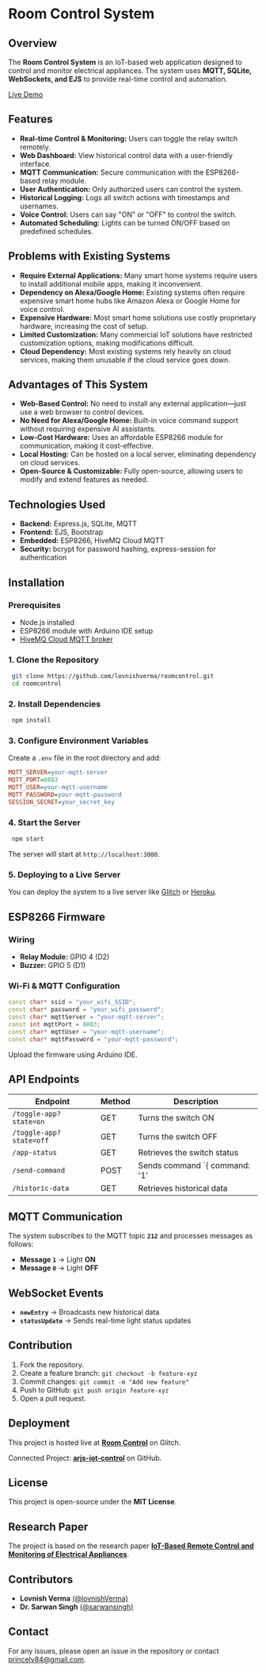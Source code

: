 # Room Control System

## Overview
The **Room Control System** is an IoT-based web application designed to control and monitor electrical appliances. The system uses **MQTT, SQLite, WebSockets, and EJS** to provide real-time control and automation.


[Live Demo](https://roomcontrol.glitch.me/login)

## Features
- **Real-time Control & Monitoring:** Users can toggle the relay switch remotely.
- **Web Dashboard:** View historical control data with a user-friendly interface.
- **MQTT Communication:** Secure communication with the ESP8266-based relay module.
- **User Authentication:** Only authorized users can control the system.
- **Historical Logging:** Logs all switch actions with timestamps and usernames.
- **Voice Control:** Users can say "ON" or "OFF" to control the switch.
- **Automated Scheduling:** Lights can be turned ON/OFF based on predefined schedules.

## Problems with Existing Systems
- **Require External Applications:** Many smart home systems require users to install additional mobile apps, making it inconvenient.
- **Dependency on Alexa/Google Home:** Existing systems often require expensive smart home hubs like Amazon Alexa or Google Home for voice control.
- **Expensive Hardware:** Most smart home solutions use costly proprietary hardware, increasing the cost of setup.
- **Limited Customization:** Many commercial IoT solutions have restricted customization options, making modifications difficult.
- **Cloud Dependency:** Most existing systems rely heavily on cloud services, making them unusable if the cloud service goes down.

## Advantages of This System
- **Web-Based Control:** No need to install any external application—just use a web browser to control devices.
- **No Need for Alexa/Google Home:** Built-in voice command support without requiring expensive AI assistants.
- **Low-Cost Hardware:** Uses an affordable ESP8266 module for communication, making it cost-effective.
- **Local Hosting:** Can be hosted on a local server, eliminating dependency on cloud services.
- **Open-Source & Customizable:** Fully open-source, allowing users to modify and extend features as needed.

## Technologies Used
- **Backend:** Express.js, SQLite, MQTT
- **Frontend:** EJS, Bootstrap
- **Embedded:** ESP8266, HiveMQ Cloud MQTT
- **Security:** bcrypt for password hashing, express-session for authentication

## Installation
### Prerequisites
- Node.js installed
- ESP8266 module with Arduino IDE setup
- [HiveMQ Cloud MQTT broker](https://www.hivemq.com/)

### 1. Clone the Repository
```sh
 git clone https://github.com/lovnishverma/roomcontrol.git
 cd roomcontrol
```

### 2. Install Dependencies
```sh
 npm install
```

### 3. Configure Environment Variables
Create a `.env` file in the root directory and add:
```ini
MQTT_SERVER=your-mqtt-server
MQTT_PORT=8883
MQTT_USER=your-mqtt-username
MQTT_PASSWORD=your-mqtt-password
SESSION_SECRET=your_secret_key
```

### 4. Start the Server
```sh
 npm start
```
The server will start at `http://localhost:3000`.

### 5. Deploying to a Live Server
You can deploy the system to a live server like [Glitch](https://glitch.com/) or [Heroku](https://www.heroku.com/).

## ESP8266 Firmware
### Wiring
- **Relay Module:** GPIO 4 (D2)
- **Buzzer:** GPIO 5 (D1)

### Wi-Fi & MQTT Configuration
```cpp
const char* ssid = "your_wifi_SSID";
const char* password = "your_wifi_password";
const char* mqttServer = "your-mqtt-server";
const int mqttPort = 8883;
const char* mqttUser = "your-mqtt-username";
const char* mqttPassword = "your-mqtt-password";
```
Upload the firmware using Arduino IDE.

## API Endpoints
| Endpoint | Method | Description |
|----------|--------|-------------|
| `/toggle-app?state=on` | GET | Turns the switch ON |
| `/toggle-app?state=off` | GET | Turns the switch OFF |
| `/app-status` | GET | Retrieves the switch status |
| `/send-command` | POST | Sends command `{ command: '1' | '0' }` |
| `/historic-data` | GET | Retrieves historical data |

## MQTT Communication
The system subscribes to the MQTT topic **`212`** and processes messages as follows:
- **Message `1`** → Light **ON**
- **Message `0`** → Light **OFF**

## WebSocket Events
- **`newEntry`** → Broadcasts new historical data
- **`statusUpdate`** → Sends real-time light status updates

## Contribution
1. Fork the repository.
2. Create a feature branch: `git checkout -b feature-xyz`
3. Commit changes: `git commit -m "Add new feature"`
4. Push to GitHub: `git push origin feature-xyz`
5. Open a pull request.

## Deployment
This project is hosted live at **[Room Control](https://roomcontrol.glitch.me/)** on Glitch.

Connected Project: **[arjs-iot-control](https://github.com/lovnishverma/arjs-iot-control/blob/master/README.md)** on GitHub.

## License
This project is open-source under the **MIT License**.

## Research Paper
The project is based on the research paper **[IoT-Based Remote Control and Monitoring of Electrical Appliances](https://journal.nielit.edu.in/index.php/01/article/view/107)**.

## Contributors
- **Lovnish Verma** [(@lovnishVerma)](https://github.com/lovnishVerma)
- **Dr. Sarwan Singh** [(@sarwansingh)](https://github.com/sarwansingh)

## Contact
For any issues, please open an issue in the repository or contact [princelv84@gmail.com](mailto:princelv84@gmail.com).

